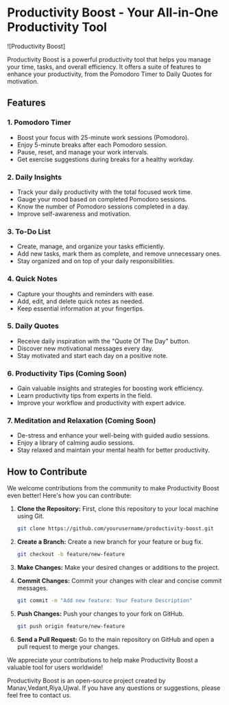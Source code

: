 # Productivity Boost - Your All-in-One Productivity Tool

![Productivity Boost]

Productivity Boost is a powerful productivity tool that helps you manage your time, tasks, and overall efficiency. It offers a suite of features to enhance your productivity, from the Pomodoro Timer to Daily Quotes for motivation.

## Features

### 1. Pomodoro Timer
- Boost your focus with 25-minute work sessions (Pomodoro).
- Enjoy 5-minute breaks after each Pomodoro session.
- Pause, reset, and manage your work intervals.
- Get exercise suggestions during breaks for a healthy workday.

### 2. Daily Insights
- Track your daily productivity with the total focused work time.
- Gauge your mood based on completed Pomodoro sessions.
- Know the number of Pomodoro sessions completed in a day.
- Improve self-awareness and motivation.

### 3. To-Do List
- Create, manage, and organize your tasks efficiently.
- Add new tasks, mark them as complete, and remove unnecessary ones.
- Stay organized and on top of your daily responsibilities.

### 4. Quick Notes
- Capture your thoughts and reminders with ease.
- Add, edit, and delete quick notes as needed.
- Keep essential information at your fingertips.

### 5. Daily Quotes
- Receive daily inspiration with the "Quote Of The Day" button.
- Discover new motivational messages every day.
- Stay motivated and start each day on a positive note.

### 6. Productivity Tips (Coming Soon)
- Gain valuable insights and strategies for boosting work efficiency.
- Learn productivity tips from experts in the field.
- Improve your workflow and productivity with expert advice.

### 7. Meditation and Relaxation (Coming Soon)
- De-stress and enhance your well-being with guided audio sessions.
- Enjoy a library of calming audio sessions.
- Stay relaxed and maintain your mental health for better productivity.

## How to Contribute

We welcome contributions from the community to make Productivity Boost even better! Here's how you can contribute:

1. **Clone the Repository:** First, clone this repository to your local machine using Git.

   ```bash
   git clone https://github.com/yourusername/productivity-boost.git

2. **Create a Branch:** Create a new branch for your feature or bug fix.

   ```bash
   git checkout -b feature/new-feature

3. **Make Changes:** Make your desired changes or additions to the project.

4. **Commit Changes:** Commit your changes with clear and concise commit messages.
   
   ```bash
   git commit -m "Add new feature: Your Feature Description"

6. **Push Changes:** Push your changes to your fork on GitHub.

    ```bash
   git push origin feature/new-feature

7. **Send a Pull Request:** Go to the main repository on GitHub and open a pull request to merge your changes.

We appreciate your contributions to help make Productivity Boost a valuable tool for users worldwide!

Productivity Boost is an open-source project created by Manav,Vedant,Riya,Ujwal. If you have any questions or suggestions, please feel free to contact us.



